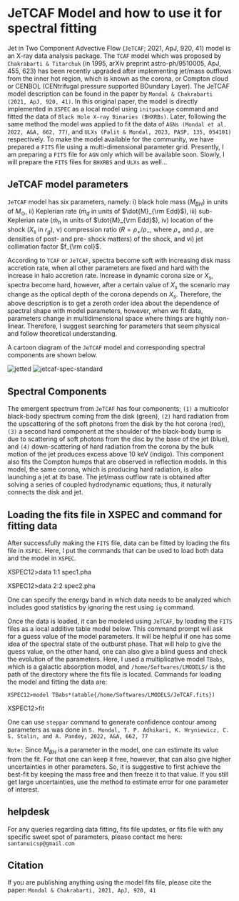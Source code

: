 # JeTCAF Model and how to use it for spectral fitting


Jet in Two Component Advective Flow (`JeTCAF`; 2021, ApJ, 920, 41) model is an X-ray data analysis package. The `TCAF` model which was proposed by `Chakrabarti & Titarchuk` (in 1995, arXiv preprint astro-ph/9510005, ApJ, 455, 623) 
has been recently upgraded after implementing jet/mass outflows from the inner hot region, which is known as the corona, or Compton cloud or CENBOL (CENtrifugal pressure supported BOundary Layer).
The JeTCAF model description can be found in the paper by `Mondal & Chakrabarti (2021, ApJ, 920, 41)`. In this original paper, the model is directly implemented in `XSPEC` as a local model using `initpackage` command and fitted the data of `Black Hole X-ray Binaries (BHXRBs)`. Later, following the same method the model was applied to fit the data of `AGNs (Mondal et al. 2022, A&A, 662, 77)`, and `ULXs (Palit & Mondal, 2023, PASP, 135, 054101)` respectively.
To make the model available for the community, we have prepared a `FITS` file using a multi-dimensional parameter grid. Presently, I am preparing a `FITS` file for `AGN` only which will be available soon. Slowly, I will prepare the `FITS` files for `BHXRBS` and `ULXs` as well...  


## JeTCAF model parameters

`JeTCAF` model has six parameters, namely: i) black hole mass ($M_{BH}$) in units of $M_\odot$,
ii) Keplerian rate ($`\dot{m}_d`$ in units of $`\dot{M}_{\rm Edd}`$), iii) sub-Keplerian rate ($`\dot{m}_h`$ in units of
$`\dot{M}_{\rm Edd}`$), iv) location of the shock ($X_s$ in $r_g$), v) compression ratio ($R=\rho_+ / \rho_-$, where $\rho_+$ and
$\rho_-$ are densities of post- and pre- shock matters) of the shock, and vi) jet collimation factor $`f_{\rm col}`$. 


According to `TCAF` or `JeTCAF`, spectra become soft with increasing disk mass accretion rate, when all other parameters are fixed and hard 
with the increase in halo accretion rate. Increase in dynamic corona size or $X_s$, spectra become hard, however,
after a certain value of $X_s$ the scenario may change as the optical depth of the corona depends on $X_s$. Therefore, the above description is to get a
zeroth order idea about the dependence of spectral shape with model parameters, however, when we fit data, parameters change in multidimensional space where things are highly non-linear. 
Therefore, I suggest searching for parameters that seem physical and follow theoretical understanding.


A cartoon diagram of the `JeTCAF` model and corresponding spectral components are shown below. 



![jetted](https://github.com/santanumondal87/JeTCAF-A-package-for-X-ray-spectral-fitting-of-black-holes-across-mass-scale/assets/34309461/a34e60aa-b22b-49bf-86a6-af605c48a384) ![jetcaf-spec-standard](https://github.com/santanumondal87/JeTCAF-A-package-for-X-ray-spectral-fitting-of-black-holes-across-mass-scale/assets/34309461/90cb5b1f-a9fa-4663-92d2-1938c1e4e32a)


## Spectral Components

The emergent spectrum from `JeTCAF` has four components; `(1)` a multicolor black-body spectrum coming from the disk (green), `(2)` hard radiation from the upscattering of the soft photons from
the disk by the hot corona (red), `(3)` a second hard component at the shoulder of the black-body bump is due to scattering of soft photons from the disc by the base of the jet (blue), and 
`(4)` down-scattering of hard radiation from the corona by the bulk motion of the jet produces excess above 10 keV (indigo). This component also fits the Compton humps that are observed in reflection models.
In this model, the same corona, which is producing hard radiation, is also launching a jet at its base. The jet/mass outflow rate is obtained after solving a series of coupled hydrodynamic equations; 
thus, it naturally connects the disk and jet.




## Loading the fits file in XSPEC and command for fitting data

After successfully making the `FITS` file, data can be fitted by loading the fits file in `XSPEC`. Here, I put the commands that can be used to load both data and the model in `XSPEC`.



XSPEC12>data 1:1 spec1.pha



XSPEC12>data 2:2 spec2.pha



One can specify the energy band in which data needs to be analyzed which includes good statistics by ignoring the rest using `ig` command.


Once the data is loaded, it can be modeled using `JeTCAF`, by loading the `FITS` files as a local additive table model below.
This command prompt will ask for a guess value of the model parameters. It will be helpful if one has some idea of the spectral state of the outburst phase.
That will help to give the guess value, on the other hand, one can also give a blind guess and check the
evolution of the parameters. Here, I used a multiplicative model `TBabs`, which is a galactic absorption model, and `/home/Softwares/LMODELS/` is the
path of the directory where the fits file is located. Commands for loading the model and fitting the data are:



`XSPEC12>model TBabs*(atable{/home/Softwares/LMODELS/JeTCAF.fits})`


XSPEC12>fit

One can use `steppar` command to generate confidence contour among parameters as was done in `S. Mondal, T. P. Adhikari, K. Hryniewicz, C. S. Stalin, and A. Pandey, 2022, A&A, 662, 77`

`Note:` Since $`M_{BH}`$ is a parameter in the model, one can estimate its value from the fit. For that one can keep it free, however, that can also give higher uncertainties in other parameters. So, it is suggestive to first achieve the best-fit by keeping the mass free and then freeze it to that value. If you still get large uncertainties, use the method to estimate error for one parameter of interest.

## helpdesk

For any queries regarding data fitting, fits file updates, or fits file with any specific sweet spot of parameters, please contact me here: `santanuicsp@gmail.com`

## Citation

If you are publishing anything using the model fits file, please cite the paper: `Mondal & Chakrabarti, 2021, ApJ, 920, 41`

